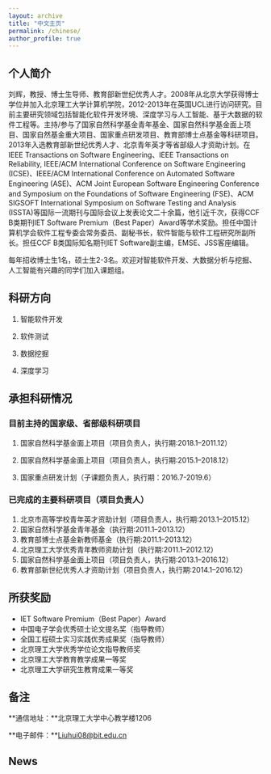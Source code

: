 ```yaml
---
layout: archive
title: "中文主页"
permalink: /chinese/
author_profile: true
---
```


## 个人简介

刘辉，教授、博士生导师、教育部新世纪优秀人才。2008年从北京大学获得博士学位并加入北京理工大学计算机学院，2012-2013年在英国UCL进行访问研究。目前主要研究领域包括智能化软件开发环境、深度学习与人工智能、基于大数据的软件工程等。主持/参与了国家自然科学基金青年基金、国家自然科学基金面上项目、国家自然基金重大项目、国家重点研发项目、教育部博士点基金等科研项目。2013年入选教育部新世纪优秀人才、北京青年英才等省部级人才资助计划。在IEEE Transactions on Software Engineering、IEEE Transactions on Reliability, IEEE/ACM International Conference on Software Engineering (ICSE)、IEEE/ACM International Conference on Automated Software Engineering (ASE)、ACM Joint European Software Engineering Conference and Symposium on the Foundations of Software Engineering (FSE)、ACM SIGSOFT International Symposium on Software Testing and Analysis (ISSTA)等国际一流期刊与国际会议上发表论文二十余篇，他引近千次，获得CCF B类期刊IET Software Premium（Best Paper）Award等学术奖励。担任中国计算机学会软件工程专委会常务委员、副秘书长，软件智能与软件工程研究所副所长。担任CCF B类国际知名期刊IET Software副主编，EMSE、JSS客座编辑。

每年招收博士生1名，硕士生2-3名。欢迎对智能软件开发、大数据分析与挖掘、人工智能有兴趣的同学们加入课题组。

## 科研方向

1. 智能软件开发

2. 软件测试
3. 数据挖掘

4. 深度学习



## 承担科研情况

### 目前主持的国家级、省部级科研项目

1. 国家自然科学基金面上项目（项目负责人，执行期:2018.1–2011.12）

2. 国家自然科学基金面上项目（项目负责人，执行期:2015.1–2018.12）

3. 国家重点研发计划（子课题负责人，执行期：2016.7-2019.6）

### 已完成的主要科研项目（项目负责人）

1. 北京市高等学校青年英才资助计划（项目负责人，执行期:2013.1–2015.12）
2. 国家自然科学基金青年基金（执行期:2011.1–2013.12）
3. 教育部博士点基金新教师基金（执行期:2011.1–2013.12）
4. 北京理工大学优秀青年教师资助计划（执行期:2011.1–2012.12）
5. 国家自然科学基金面上项目（项目负责人，执行期:2013.1–2016.12）
6. 教育部新世纪优秀人才资助计划（项目负责人，执行期:2014.1–2016.12）

## 所获奖励

* IET Software Premium（Best Paper）Award
* 中国电子学会优秀硕士论文提名奖（指导教师）
* 全国工程硕士实习实践优秀成果奖（指导教师）
* 北京理工大学优秀学位论文指导教师奖
* 北京理工大学教育教学成果一等奖
* 北京理工大学研究生教育成果一等奖

## 备注

**通信地址：**北京理工大学中心教学楼1206

**电子邮件：**Liuhui08@bit.edu.cn

## News
